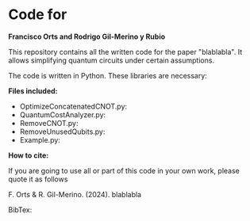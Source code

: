 # Code for <nombre del paper>

**Francisco Orts and Rodrigo Gil-Merino y Rubio**

This repository contains all the written code for the paper "blablabla". It allows simplifying quantum circuits under certain assumptions.

The code is written in Python. These libraries are necessary:

**Files included:**
* OptimizeConcatenatedCNOT.py:
* QuantumCostAnalyzer.py:
* RemoveCNOT.py:
* RemoveUnusedQubits.py:
* Example.py:

**How to cite:**

If you are going to use all or part of this code in your own work, please quote it as follows

F. Orts & R. Gil-Merino. (2024). blablabla

BibTex:
